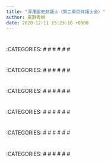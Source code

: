 ```yaml
---
title: "深澤諭史弁護士（第二東京弁護士会）"
author: 廣野秀樹
date: 2020-12-11 15:23:16 +0900
---
```


# 

:CATEGORIES: #  #  #  #  #  #

# 

:CATEGORIES: #  #  #  #  #  #

# 

:CATEGORIES: #  #  #  #  #  #

# 

:CATEGORIES: #  #  #  #  #  #

# 

:CATEGORIES: #  #  #  #  #  #

# 

:CATEGORIES: #  #  #  #  #  #

